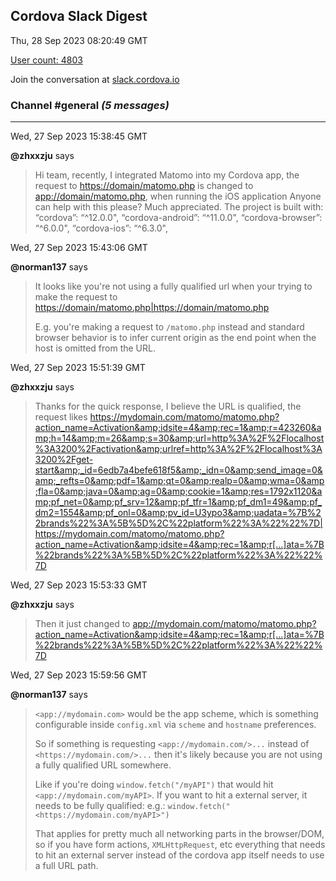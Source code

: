 ## Cordova Slack Digest
Thu, 28 Sep 2023 08:20:49 GMT

[User count: 4803](https://cordova.slack.com/)


Join the conversation at [slack.cordova.io](http://slack.cordova.io/)

### __Channel #general__ _(5 messages)_
---

Wed, 27 Sep 2023 15:38:45 GMT

__@zhxxzju__ says 
> Hi team, recently, I integrated Matomo into my Cordova app, the request to <https://domain/matomo.php> is changed to <app://domain/matomo.php>, when running the iOS application
> Anyone can help with this please? Much appreciated.
> The project is built with:
>         “cordova”: “^12.0.0",
>         “cordova-android”: “^11.0.0",
>         “cordova-browser”: “^6.0.0",
>         “cordova-ios”: “^6.3.0",
> 

Wed, 27 Sep 2023 15:43:06 GMT

__@norman137__ says 
> It looks like you're not using a fully qualified url when your trying to make the request to <https://domain/matomo.php|https://domain/matomo.php>
> 
> E.g. you're making a request to `/matomo.php` instead and standard browser behavior is to infer current origin as the end point when the host is omitted from the URL.
> 

Wed, 27 Sep 2023 15:51:39 GMT

__@zhxxzju__ says 
> Thanks for the quick response, I believe the URL is qualified, the request likes
> <https://mydomain.com/matomo/matomo.php?action_name=Activation&amp;idsite=4&amp;rec=1&amp;r=423260&amp;h=14&amp;m=26&amp;s=30&amp;url=http%3A%2F%2Flocalhost%3A3200%2Factivation&amp;urlref=http%3A%2F%2Flocalhost%3A3200%2Fget-start&amp;_id=6edb7a4befe618f5&amp;_idn=0&amp;send_image=0&amp;_refts=0&amp;pdf=1&amp;qt=0&amp;realp=0&amp;wma=0&amp;fla=0&amp;java=0&amp;ag=0&amp;cookie=1&amp;res=1792x1120&amp;pf_net=0&amp;pf_srv=12&amp;pf_tfr=1&amp;pf_dm1=49&amp;pf_dm2=1554&amp;pf_onl=0&amp;pv_id=U3ypo3&amp;uadata=%7B%22brands%22%3A%5B%5D%2C%22platform%22%3A%22%22%7D|https://mydomain.com/matomo/matomo.php?action_name=Activation&amp;idsite=4&amp;rec=1&amp;r[…]ata=%7B%22brands%22%3A%5B%5D%2C%22platform%22%3A%22%22%7D>
> 

Wed, 27 Sep 2023 15:53:33 GMT

__@zhxxzju__ says 
> Then it just changed to <app://mydomain.com/matomo/matomo.php?action_name=Activation&amp;idsite=4&amp;rec=1&amp;r[…]ata=%7B%22brands%22%3A%5B%5D%2C%22platform%22%3A%22%22%7D>
> 

Wed, 27 Sep 2023 15:59:56 GMT

__@norman137__ says 
> `<app://mydomain.com>` would be the app scheme, which is something configurable inside `config.xml` via `scheme` and `hostname` preferences.
> 
> So if something is requesting `<app://mydomain.com/>...` instead of `<https://mydomain.com/>...` then it's likely because you are not using a fully qualified URL somewhere.
> 
> Like if you're doing `window.fetch("/myAPI")` that would hit `<app://mydomain.com/myAPI>`. If you want to hit a external server, it needs to be fully qualified: e.g.: `window.fetch("<https://mydomain.com/myAPI>")`
> 
> That applies for pretty much all networking parts in the browser/DOM, so if you have form actions, `XMLHttpRequest`, etc everything that needs to hit an external server instead of the cordova app itself needs to use a full URL path.
> 
